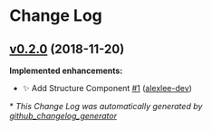 # Change Log

## [v0.2.0](https://github.com/alexlee-dev/grommet-patterns/tree/v0.2.0) (2018-11-20)
**Implemented enhancements:**

- ✨ Add Structure Component [\#1](https://github.com/alexlee-dev/grommet-patterns/pull/1) ([alexlee-dev](https://github.com/alexlee-dev))



\* *This Change Log was automatically generated by [github_changelog_generator](https://github.com/skywinder/Github-Changelog-Generator)*
